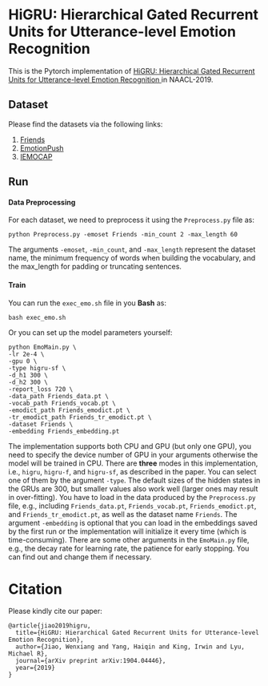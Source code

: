 # HiGRU: Hierarchical Gated Recurrent Units for Utterance-level Emotion Recognition 

This is the Pytorch implementation of [HiGRU: Hierarchical Gated Recurrent Units for Utterance-level Emotion Recognition ](https://www.aclweb.org/anthology/N19-1037) in NAACL-2019.

## Dataset
Please find the datasets via the following links:
  1. [Friends](http://doraemon.iis.sinica.edu.tw/emotionlines)
  2. [EmotionPush](http://doraemon.iis.sinica.edu.tw/emotionlines)
  3. [IEMOCAP](https://sail.usc.edu/iemocap/)


## Run
#### Data Preprocessing
For each dataset, we need to preprocess it using the `Preprocess.py` file as:
```
python Preprocess.py -emoset Friends -min_count 2 -max_length 60
```
The arguments `-emoset`, `-min_count`, and `-max_length` represent the dataset name, the minimum frequency of words when building
the vocabulary, and the max_length for padding or truncating sentences.

#### Train
You can run the `exec_emo.sh` file in you **Bash** as:
```
bash exec_emo.sh
```

Or you can set up the model parameters yourself:
```
python EmoMain.py \
-lr 2e-4 \
-gpu 0 \
-type higru-sf \
-d_h1 300 \
-d_h2 300 \
-report_loss 720 \
-data_path Friends_data.pt \
-vocab_path Friends_vocab.pt \
-emodict_path Friends_emodict.pt \
-tr_emodict_path Friends_tr_emodict.pt \
-dataset Friends \
-embedding Friends_embedding.pt
```

The implementation supports both CPU and GPU (but only one GPU), you need to specify the device number of GPU in your arguments otherwise the model will be trained in CPU. There are **three** modes in this implementation, i.e., `higru`, `higru-f`, and `higru-sf`, as described in the paper. You can select one of them by the argument `-type`. The default sizes of the hidden states in the GRUs are 300, but smaller values also work well (larger ones may result in over-fitting). You have to load in the data produced by the `Preprocess.py` file, e.g., including `Friends_data.pt`, `Friends_vocab.pt`, `Friends_emodict.pt`, and `Friends_tr_emodict.pt`, as well as the dataset name `Friends`. The argument `-embedding` is optional that you can load in the embeddings saved by the first run or the implementation will initialize it every time (which is time-consuming).
There are some other arguments in the `EmoMain.py` file, e.g., the decay rate for learning rate, the patience for early stopping. You can find out and change them if necessary.

# Citation
Please kindly cite our paper:
```
@article{jiao2019higru,
  title={HiGRU: Hierarchical Gated Recurrent Units for Utterance-level Emotion Recognition},
  author={Jiao, Wenxiang and Yang, Haiqin and King, Irwin and Lyu, Michael R},
  journal={arXiv preprint arXiv:1904.04446},
  year={2019}
}
```
